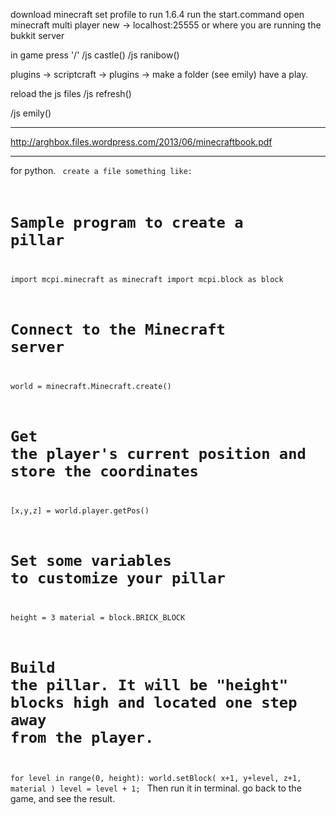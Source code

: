 download minecraft
set profile to run 1.6.4
run the start.command 
open minecraft
multi player
new -> localhost:25555 or where you are running the bukkit server

in game press '/'
/js castle()
/js ranibow()

plugins -> scriptcraft -> plugins -> make a folder (see emily)
have a play. 

reload the js files
/js refresh() 

/js emily()

--------------

http://arghbox.files.wordpress.com/2013/06/minecraftbook.pdf

--------------
for python. 
<code>
create a file something like:
# Sample program to create a pillar
import mcpi.minecraft as minecraft
import mcpi.block as block
# Connect to the Minecraft server
world = minecraft.Minecraft.create()
# Get the player's current position and store the coordinates
[x,y,z] = world.player.getPos()
# Set some variables to customize your pillar
height = 3
material = block.BRICK_BLOCK
# Build the pillar. It will be "height" blocks high and located one step away from the player.
for level in range(0, height):
 world.setBlock( x+1, y+level, z+1, material )
 level = level + 1;
</code>
Then run it in terminal. 
go back to the game, and see the result. 

